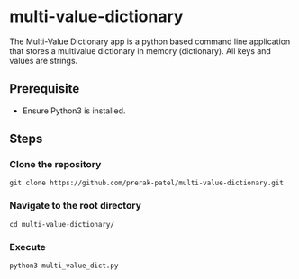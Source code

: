 # multi-value-dictionary
The Multi-Value Dictionary app is a python based command line application that stores a multivalue dictionary in memory (dictionary). All keys and values are strings.

## Prerequisite
* Ensure Python3 is installed.

## Steps
### Clone the repository
```git clone https://github.com/prerak-patel/multi-value-dictionary.git```
### Navigate to the root directory
```cd multi-value-dictionary/```
### Execute
```python3 multi_value_dict.py```

